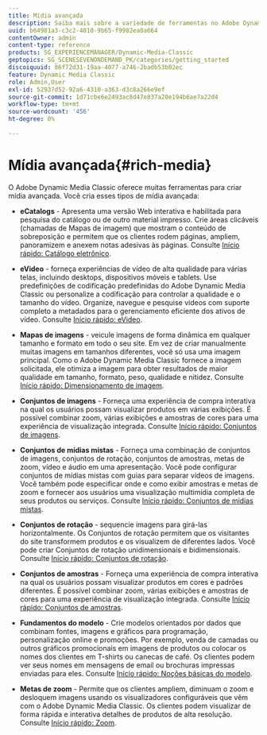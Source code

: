 ```yaml
---
title: Mídia avançada
description: Saiba mais sobre a variedade de ferramentas no Adobe Dynamic Media Classic que podem ajudá-lo a criar mídia avançada.
uuid: b64981a3-c3c2-4010-9b65-f9982ea0a664
contentOwner: admin
content-type: reference
products: SG_EXPERIENCEMANAGER/Dynamic-Media-Classic
geptopics: SG_SCENESEVENONDEMAND_PK/categories/getting_started
discoiquuid: 86f72d31-19aa-4077-a746-2badb53b02ec
feature: Dynamic Media Classic
role: Admin,User
exl-id: 52937d52-92a6-4310-a363-d3c8a266e9ef
source-git-commit: 1d71cbe6e2493ac8d47e837a20e194b6ae7a22d4
workflow-type: tm+mt
source-wordcount: '456'
ht-degree: 0%

---
```


# Mídia avançada{#rich-media}

O Adobe Dynamic Media Classic oferece muitas ferramentas para criar mídia avançada. Você cria esses tipos de mídia avançada:

* **eCatalogs**  - Apresenta uma versão Web interativa e habilitada para pesquisa do catálogo ou de outro material impresso. Crie áreas clicáveis (chamadas de Mapas de imagem) que mostram o conteúdo de sobreposição e permitem que os clientes rodem páginas, ampliem, panoramizem e anexem notas adesivas às páginas.
Consulte [Início rápido: Catálogo eletrônico](/help/quick-start-ecatalog.md).

* **eVideo**  - forneça experiências de vídeo de alta qualidade para várias telas, incluindo desktops, dispositivos móveis e tablets. Use predefinições de codificação predefinidas do Adobe Dynamic Media Classic ou personalize a codificação para controlar a qualidade e o tamanho do vídeo. Organize, navegue e pesquise vídeos com suporte completo a metadados para o gerenciamento eficiente dos ativos de vídeo.
Consulte [Início rápido: eVideo](/help/quick-start-video.md).

* **Mapas de imagens**  - veicule imagens de forma dinâmica em qualquer tamanho e formato em todo o seu site. Em vez de criar manualmente muitas imagens em tamanhos diferentes, você só usa uma imagem principal. Como o Adobe Dynamic Media Classic fornece a imagem solicitada, ele otimiza a imagem para obter resultados de maior qualidade em tamanho, formato, peso, qualidade e nitidez.
Consulte [Início rápido: Dimensionamento de imagem](/help/quick-start-image-sizing.md).

* **Conjuntos de imagens**  - Forneça uma experiência de compra interativa na qual os usuários possam visualizar produtos em várias exibições. É possível combinar zoom, várias exibições e amostras de cores para uma experiência de visualização integrada.
Consulte [Início rápido: Conjuntos de imagens](/help/quick-start-image-sets.md).

* **Conjuntos de mídias mistas**  - Forneça uma combinação de conjuntos de imagens, conjuntos de rotação, conjuntos de amostras, metas de zoom, vídeo e áudio em uma apresentação. Você pode configurar conjuntos de mídias mistas com guias para separar vídeos de imagens. Você também pode especificar onde e como exibir amostras e metas de zoom e fornecer aos usuários uma visualização multimídia completa de seus produtos ou serviços.
Consulte [Início rápido: Conjuntos de mídias mistas](/help/quick-start-mixed-media-sets.md).

* **Conjuntos de rotação**  - sequencie imagens para girá-las horizontalmente. Os Conjuntos de rotação permitem que os visitantes do site transformem produtos e os visualizem de diferentes lados. Você pode criar Conjuntos de rotação unidimensionais e bidimensionais.
Consulte [Início rápido: Conjuntos de rotação](/help/quick-start-spin-sets.md).

* **Conjuntos de amostras**  - Forneça uma experiência de compra interativa na qual os usuários possam visualizar produtos em cores e padrões diferentes. É possível combinar zoom, várias exibições e amostras de cores para uma experiência de visualização integrada.
Consulte [Início rápido: Conjuntos de amostras](/help/quick-start-swatch-sets.md).

* **Fundamentos do modelo**  - Crie modelos orientados por dados que combinam fontes, imagens e gráficos para programação, personalização online e promoções. Por exemplo, venda de camadas ou outros gráficos promocionais em imagens de produtos ou colocar os nomes dos clientes em T-shirts ou canecas de café. Os clientes podem ver seus nomes em mensagens de email ou brochuras impressas enviadas para eles.
Consulte [Início rápido: Noções básicas do modelo](/help/quick-start-template-basics.md).

* **Metas de zoom**  - Permite que os clientes ampliem, diminuam o zoom e desloquem imagens usando os visualizadores configuráveis que vêm com o Adobe Dynamic Media Classic. Os clientes podem visualizar de forma rápida e interativa detalhes de produtos de alta resolução.
Consulte [Início rápido: Zoom](/help/quick-start-zoom.md).

